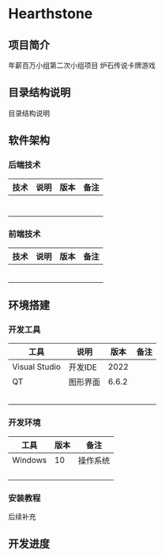 # Hearthstone

## 项目简介
年薪百万小组第二次小组项目
炉石传说卡牌游戏

## 目录结构说明 
目录结构说明

## 软件架构

### 后端技术

| 技术 | 说明 | 版本 | 备注 |
| ---- | ---- | ---- | ---- |
|      |      |      |      |
|      |      |      |      |
|      |      |      |      |
|      |      |      |      |
|      |      |      |      |
|      |      |      |      |
|      |      |      |      |

### 前端技术

| 技术 | 说明 | 版本 | 备注 |
| ---- | ---- | ---- | ---- |
|      |      |      |      |
|      |      |      |      |
|      |      |      |      |
|      |      |      |      |
|      |      |      |      |
|      |      |      |      |

## 环境搭建

### 开发工具

| 工具          | 说明     | 版本  | 备注 |
| ------------- | -------- | ----- | ---- |
| Visual Studio | 开发IDE  | 2022  |      |
| QT            | 图形界面 | 6.6.2 |      |
|               |          |       |      |
|               |          |       |      |
|               |          |       |      |
|               |          |       |      |
|               |          |       |      |

### 开发环境

| 工具    | 版本 | 备注     |
| ------- | ---- | -------- |
| Windows | 10   | 操作系统 |
|         |      |          |
|         |      |          |
|         |      |          |
|         |      |          |

### 安装教程

后续补充

## 开发进度

